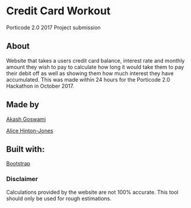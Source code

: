 # Credit Card Workout
Porticode 2.0 2017 Project submission

## About
Website that takes a users credit card balance, interest rate and monthly amount they wish to pay to calculate how long it would take them to pay their debit off as well as showing them how much interest they have accumulated. This was made within 24 hours for the Porticode 2.0 Hackathon in October 2017.

## Made by
[Akash Goswami](https://twitter.com/Skyther_)

[Alice Hinton-Jones](https://github.com/Lasirena)

## Built with:
[Bootstrap](https://getbootstrap.com)

### Disclaimer
Calculations provided by the website are not 100% accurate. This tool should only be used for rough estimations.